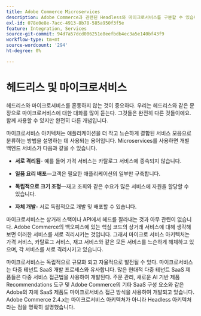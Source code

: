 ```yaml
---
title: Adobe Commerce Microservices
description: Adobe Commerce과 관련된 Headless와 마이크로서비스를 구분할 수 있습니다.
exl-id: 078e0e8e-7acc-4913-8b78-585a950f3f5e
feature: Integration, Services
source-git-commit: 94d7a57dcd006251e8eefbdb4ec3a5e140bf43f9
workflow-type: tm+mt
source-wordcount: '294'
ht-degree: 0%

---
```


# 헤드리스 및 마이크로서비스

헤드리스와 마이크로서비스를 혼동하지 않는 것이 중요하다. 우리는 헤드리스와 같은 문장으로 마이크로서비스에 대한 대화를 많이 듣는다. 그것들은 완전히 다른 것들이에요. 함께 사용할 수 있지만 완전히 다른 개념입니다.

마이크로서비스 아키텍처는 애플리케이션을 더 작고 느슨하게 결합된 서비스 모음으로 분류하는 방법을 설명하는 데 사용되는 용어입니다. Microservices를 사용하면 개별 백엔드 서비스가 다음과 같을 수 있습니다.

- **서로 격리됨**- 예를 들어 가격 서비스는 카탈로그 서비스에 종속되지 않습니다.

- **일품 요리 배포**—고객은 필요한 애플리케이션의 일부만 구축합니다.

- **독립적으로 크기 조정**—재고 조회와 같은 수요가 많은 서비스에 자원을 할당할 수 있습니다.

- **자체 개발**- 서로 독립적으로 개발 및 배포할 수 있습니다.

마이크로서비스는 상거래 스택이나 API에서 헤드를 잘라내는 것과 아무 관련이 없습니다. Adobe Commerce의 백오피스에 있는 핵심 코드의 상거래 서비스에 대해 생각해 보면 이러한 서비스를 서로 격리시키는 것입니다. 그래서 마이크로 서비스 아키텍처는 가격 서비스, 카탈로그 서비스, 재고 서비스와 같은 모든 서비스를 느슨하게 해체하고 있으며, 각 서비스를 서로 격리시키고 있습니다.

마이크로서비스는 독립적으로 규모화 되고 자율적으로 발전될 수 있다. 마이크로서비스는 다중 테넌트 SaaS 개발 프로세스와 유사합니다. 많은 현대적 다중 테넌트 SaaS 제품들은 다중 서비스 접근법을 사용하여 개발된다. 주문 관리, 새로운 AI 기반 제품 Recommendations 도구 및 Adobe Commerce의 기타 SaaS 구성 요소와 같은 Adobe의 자체 SaaS 제품도 마이크로서비스 접근 방식을 사용하여 개발되고 있습니다. Adobe Commerce 2.4.x는 마이크로서비스 아키텍처가 아니라 Headless 아키텍처라는 점을 명확히 설명했습니다.
